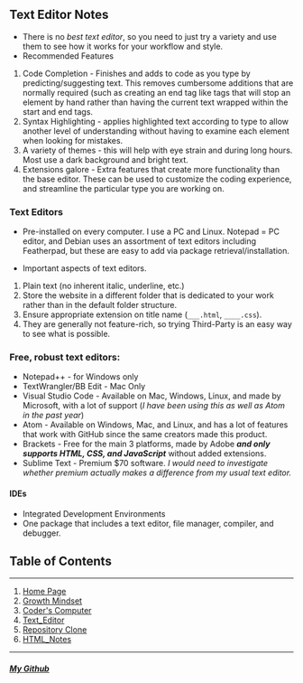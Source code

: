 ## Text Editor Notes

- There is no *best text editor*, so you need to just try a variety and use them to see how it works for your workflow and style.
- Recommended Features
1. Code Completion - Finishes and adds to code as you type by predicting/suggesting text. This removes cumbersome additions that are normally required (such as creating an end tag like </i> tags that will stop an element by hand rather than having the current text wrapped within the start and end tags.
1. Syntax Highlighting - applies highlighted text according to type to allow another level of understanding without having to examine each element when looking for mistakes.
1. A variety of themes - this will help with eye strain and during long hours. Most use a dark background and bright text.
1. Extensions galore - Extra features that create more functionality than the base editor. These can be used to customize the coding experience, and streamline the particular type you are working on.

### Text Editors

- Pre-installed on every computer. I use a PC and Linux. Notepad = PC editor, and Debian uses an assortment of text editors including Featherpad, but these are easy to add via package retrieval/installation.

- Important aspects of text editors.
1. Plain text (no inherent italic, underline, etc.)
1. Store the website in a different folder that is dedicated to your work rather than in the default folder structure.
1. Ensure appropriate extension on title name (`___.html`, `____.css`). 
1. They are generally not feature-rich, so trying Third-Party is an easy way to see what is possible.

### Free, robust text editors:
- Notepad++ - for Windows only
- TextWrangler/BB Edit - Mac Only
- Visual Studio Code - Available on Mac, Windows, Linux, and made by Microsoft, with a lot of support (*I have been using this as well as Atom in the past year*)
- Atom - Available on Windows, Mac, and Linux, and has a lot of features that work with GitHub since the same creators made this product.
- Brackets - Free for the main 3 platforms, made by Adobe ***and only supports HTML, CSS, and JavaScript*** without added extensions.
- Sublime Text - Premium $70 software. _I would need to investigate whether premium actually makes a difference from my usual text editor._

#### IDEs

- Integrated Development Environments
- One package that includes a text editor, file manager, compiler, and debugger.

## Table of Contents

***

1. [Home Page](/README.md)
1. [Growth Mindset](/Learning-Journal.md)
1. [Coder's Computer](/CODERS_COMPUTER.md)
1. [Text_Editor](/Text_Editors.md)
1. [Repository Clone](/GitClone.md)
1. [HTML_Notes](/HTML_Notes.md)

***

##### [My Github](https://github.com/Ocsilius)
